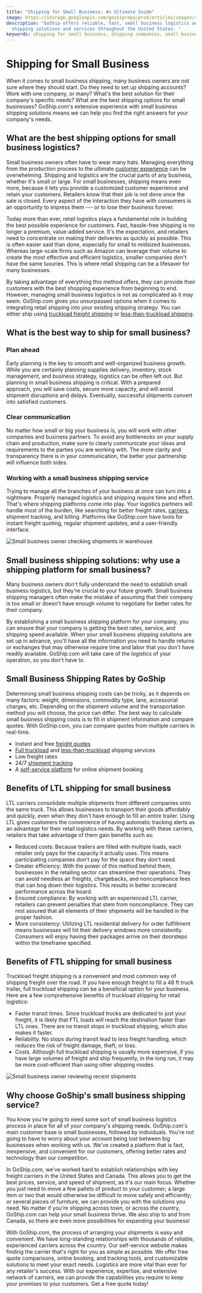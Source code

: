 ```yaml
---
title: "Shipping for Small Business: An Ultimate Guide"
image: https://storage.googleapis.com/goshiprepo/prod/articles/images/small-business-shipping.jpg
description: "GoShip offers reliable, fast, small business logistics and
  shipping solutions and services throughout the United States. "
keywords: shipping for small business, shipping companies, small business logistics
---
```

# Shipping for Small Business

When it comes to small business shipping, many business owners are not sure where they should start. Do they need to set up shipping accounts? Work with one company, or many? What's the best solution for their company's specific needs? What are the best shipping options for small businesses? GoShip.com's extensive experience with small business shipping solutions means we can help you find the right answers for your company's needs. 

## What are the best shipping options for small business logistics?

Small business owners often have to wear many hats. Managing everything from the production process to the ultimate [customer experience](https://www.goship.com/blog/how-to-improve-your-customers-experience-through-shipping/) can be overwhelming. Shipping and logistics are the crucial parts of any business, whether it's small or large. For small businesses, shipping means even more, because it lets you provide a customized customer experience and retain your customers. Retailers know that their job is not done once the sale is closed. Every aspect of the interaction they have with consumers is an opportunity to impress them --- or to lose their business forever.  

Today more than ever, retail logistics plays a fundamental role in building the best possible experience for customers. Fast, hassle-free shipping is no longer a premium, value-added service. It's the expectation, and retailers need to concentrate on making their deliveries as quickly as possible. This is often easier said than done, especially for small to midsized businesses. Whereas large-scale firms such as Amazon can leverage their volume to create the most effective and efficient logistics, smaller companies don't have the same luxuries. This is where retail shipping can be a lifesaver for many businesses.  

By taking advantage of everything this method offers, they can provide their customers with the best shopping experience from beginning to end. However, managing small business logistics is not as complicated as it may seem. GoShip.com gives you unsurpassed options when it comes to integrating retail shipping into your existing shipping strategy. You can either ship using [truckload freight shipping](https://www.goship.com/shipping-services/truckload-freight-shipping/) or [less-than-truckload shipping](https://www.goship.com/shipping-services/ltl-freight-shipping/). 

## What is the best way to ship for small business? 

### Plan ahead 

Early planning is the key to smooth and well-organized business growth. While you are certainly planning supplies delivery, inventory, stock management, and business strategy, logistics can be often left out. But planning in small business shipping is critical. With a prepared approach, you will save costs, secure more capacity, and will avoid shipment disruptions and delays. Eventually, successful shipments convert into satisfied customers. 

### Clear communication 

No matter how small or big your business is, you will work with other companies and business partners. To avoid any bottlenecks on your supply chain and production, make sure to clearly communicate your ideas and requirements to the parties you are working with. The more clarity and transparency there is in your communication, the better your partnership will influence both sides. 

### Working with a small business shipping service  

Trying to manage all the branches of your business at once can turn into a nightmare. Properly managed logistics and shipping require time and effort. That's where shipping platforms come into play. Your logistics partners will handle most of the burden, like searching for better freight rates, [carriers](https://www.goship.com/blog/how-to-choose-the-right-ltl-carriers/), shipment tracking, and billing. Platforms like GoShip.com have tools for instant freight quoting, regular shipment updates, and a user-friendly interface. 

![Small business owner checking shipments in warehouse](images/goship-website-image-template-1024-x-768-px-19-.png "Small Business Shipping")

## Small business shipping solutions: why use a shipping platform for small business? 

Many business owners don't fully understand the need to establish small business logistics, but they're crucial to your future growth. Small business shipping managers often make the mistake of assuming that their company is too small or doesn't have enough volume to negotiate for better rates for their company.  

By establishing a small business shipping platform for your company, you can ensure that your company is getting the best rates, service, and shipping speed available. When your small business shipping solutions are set up in advance, you'll have all the information you need to handle returns or exchanges that may otherwise require time and labor that you don't have readily available. GoShip.com will take care of the logistics of your operation, so you don't have to. 

## Small Business Shipping Rates by GoShip 

Determining small business shipping costs can be tricky, as it depends on many factors: weight, dimensions, commodity type, lane, accessorial charges, etc. Depending on the shipment volume and the transportation method you will choose, the price can differ. The best way to calculate small business shipping costs is to fill in shipment information and compare quotes. With GoShip.com, you can compare quotes from multiple carriers in real-time.  

* Instant and free [freight quotes](https://www.goship.com/)
* [Full truckload](https://www.goship.com/shipping-services/truckload-freight-shipping/) and [less-than-truckload](https://www.goship.com/shipping-services/ltl-freight-shipping/) shipping services 
* Low freight rates 
* 24/7 [shipment tracking](https://www.goship.com/blog/3-reasons-shipment-tracking-matters/) 
* A [self-service platform](https://www.goship.com/about-us/) for online shipment booking 

## Benefits of LTL shipping for small business

LTL carriers consolidate multiple shipments from different companies onto the same truck. This allows businesses to transport their goods affordably and quickly, even when they don't have enough to fill an entire trailer. Using LTL gives customers the convenience of having automatic tracking alerts as an advantage for their retail logistics needs. By working with these carriers, retailers that take advantage of them gain benefits such as: 

* Reduced costs: Because trailers are filled with multiple loads, each retailer only pays for the capacity it actually uses. This means participating companies don't pay for the space they don't need.
* Greater efficiency: With the power of this method behind them, businesses in the retailing sector can streamline their operations. They can avoid needless air freights, chargebacks, and noncompliance fees that can bog down their logistics. This results in better scorecard performance across the board.
* Ensured compliance: By working with an experienced LTL carrier, retailers can prevent penalties that stem from noncompliance. They can rest assured that all elements of their shipments will be handled in the proper fashion.
* More consistency: Utilizing LTL residential delivery for order fulfillment means businesses will hit their delivery windows more consistently. Consumers will enjoy having their packages arrive on their doorsteps within the timeframe specified. 

## Benefits of FTL shipping for small business

Truckload freight shipping is a convenient and most common way of shipping freight over the road. If you have enough freight to fill a 48 ft truck trailer, full truckload shipping can be a beneficial option for your business. Here are a few comprehensive benefits of truckload shipping for retail logistics:

* Faster transit times. Since truckload trucks are dedicated to just your freight, it is likely that FTL loads will reach the destination faster than LTL ones. There are no transit stops in truckload shipping, which also makes it faster.
* Reliability. No stops during transit lead to less freight handling, which reduces the risk of freight damage, theft, or loss.
* Costs. Although full truckload shipping is usually more expensive, if you have large volumes of freight and ship frequently, in the long run, it may be more cost-efficient than using other shipping modes. 

![Small business owner reviewing recent shipments](images/goship-website-image-template-1024-x-768-px-20-.png "Small Business Owner")

## Why choose GoShip's small business shipping service? 

You know you're going to need some sort of small business logistics process in place for all of your company's shipping needs. GoShip.com's main customer base is small businesses, followed by individuals. You're not going to have to worry about your account being lost between big businesses when working with us. We've created a platform that is fast, inexpensive, and convenient for our customers, offering better rates and technology than our competition. 

In GoShip.com, we've worked hard to establish relationships with key freight carriers in the United States and Canada. This allows you to get the best prices, service, and speed of shipment, as it's our main focus. Whether you just need to move a few pallets of product to your customer; a large item or two that would otherwise be difficult to move safely and efficiently; or several pieces of furniture, we can provide you with the solutions you need. No matter if you're shipping across town, or across the country, GoShip.com can help your small business thrive. We also ship to and from Canada, so there are even more possibilities for expanding your business! 

With GoShip.com, the process of arranging your shipments is easy and convenient. We have long-standing relationships with thousands of reliable, experienced carriers across the country. Our self-service website makes finding the carrier that's right for you as simple as possible. We offer free quote comparisons, online booking, and tracking tools, and customizable solutions to meet your exact needs. Logistics are more vital than ever for any retailer's success. With our experience, expertise, and extensive network of carriers, we can provide the capabilities you require to keep your promises to your customers. Get a free quote today!
